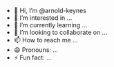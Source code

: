 - 👋 Hi, I’m @arnold-keynes
- 👀 I’m interested in ...
- 🌱 I’m currently learning ...
- 💞️ I’m looking to collaborate on ...
- 📫 How to reach me ...
- 😄 Pronouns: ...
- ⚡ Fun fact: ...

<!---
arnold-keynes/arnold-keynes is a ✨ special ✨ repository because its `README.md` (this file) appears on your GitHub profile.
You can click the Preview link to take a look at your changes.
--->
